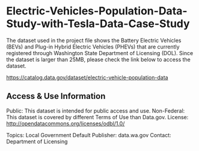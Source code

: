 # Electric-Vehicles-Population-Data-Study-with-Tesla-Data-Case-Study

The dataset used in the project file shows the Battery Electric Vehicles (BEVs) and Plug-in Hybrid Electric Vehicles (PHEVs) that are currently registered through Washington State Department of Licensing (DOL).
Since the dataset is larger than 25MB, please check the link below to access the dataset.

https://catalog.data.gov/dataset/electric-vehicle-population-data

## Access & Use Information

Public: This dataset is intended for public access and use.
Non-Federal: This dataset is covered by different Terms of Use than Data.gov.
License: http://opendatacommons.org/licenses/odbl/1.0/

Topics: Local Government
Default Publisher: data.wa.gov
Contact: Department of Licensing
